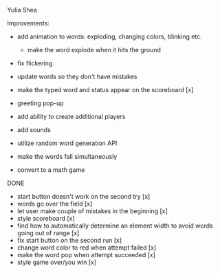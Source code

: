 Yulia Shea

Improvements:
- add animation to words: exploding, changing colors, blinking etc.
  - make the word explode when it hits the ground
- fix flickering

- update words so they don't have mistakes
- make the typed word and status appear on the scoreboard [x]
- greeting pop-up
- add ability to create additional players
- add sounds
- utilize random word generation API
- make the words fall simultaneously
- convert to a math game


DONE

- start button doesn't work on the second try [x]
- words go over the field [x]
- let user make couple of mistakes in the beginning [x]
- style scoreboard [x]
- find how to automatically determine an element width to avoid words going out of range [x]
- fix start button on the second run [x]
- change word color to red when attempt failed [x]
- make the word pop when attempt succeeded [x]
- style game over/you win [x]
